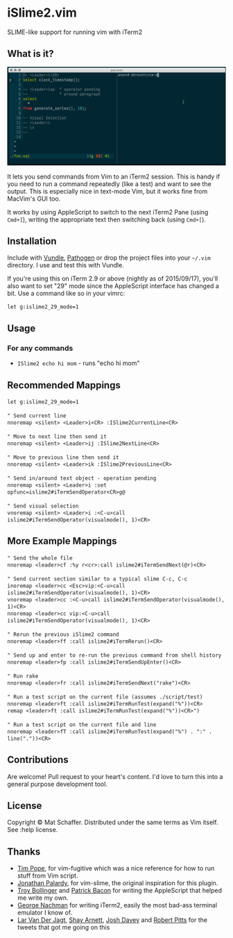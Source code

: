# iSlime2.vim

SLIME-like support for running vim with iTerm2

## What is it?

<img src='https://raw.githubusercontent.com/ddrscott/vim-islime2/gh-pages/demo.gif'/>

It lets you send commands from Vim to an iTerm2 session. This is handy if you need to run a command repeatedly (like a test) and want to see the output. This is especially nice in text-mode Vim, but it works fine from MacVim's GUI too.

It works by using AppleScript to switch to the next iTerm2 Pane (using `Cmd+]`), writing the appropriate text then switching back (using `Cmd+[`).

## Installation

Include with [Vundle](https://github.com/gmarik/vundle), [Pathogen](https://github.com/tpope/vim-pathogen) or drop the project files into your `~/.vim` directory. I use and test this with Vundle.

If you're using this on iTerm 2.9 or above (nightly as of 2015/09/17), you'll also want to set "29" mode since the AppleScript interface has changed a bit. Use a command like so in your vimrc:

```vim
let g:islime2_29_mode=1
```

## Usage

### For any commands

* `ISlime2 echo hi mom` - runs "echo hi mom"

## Recommended Mappings

```vim
let g:islime2_29_mode=1

" Send current line
nnoremap <silent> <Leader>i<CR> :ISlime2CurrentLine<CR>

" Move to next line then send it
nnoremap <silent> <Leader>ij :ISlime2NextLine<CR>

" Move to previous line then send it
nnoremap <silent> <Leader>ik :ISlime2PreviousLine<CR>

" Send in/around text object - operation pending
nnoremap <silent> <Leader>i :set opfunc=islime2#iTermSendOperator<CR>g@

" Send visual selection
vnoremap <silent> <Leader>i :<C-u>call islime2#iTermSendOperator(visualmode(), 1)<CR>
```

## More Example Mappings

```vim
" Send the whole file
nnoremap <leader>cf :%y r<cr>:call islime2#iTermSendNext(@r)<CR>

" Send current section similar to a typical slime C-c, C-c
inoremap <leader>cc <Esc>vip:<C-u>call islime2#iTermSendOperator(visualmode(), 1)<CR>
vnoremap <leader>cc :<C-u>call islime2#iTermSendOperator(visualmode(), 1)<CR>
nnoremap <leader>cc vip:<C-u>call islime2#iTermSendOperator(visualmode(), 1)<CR>

" Rerun the previous iSlime2 command
nnoremap <leader>ff :call islime2#iTermRerun()<CR>

" Send up and enter to re-run the previous command from shell history
nnoremap <leader>fp :call islime2#iTermSendUpEnter()<CR>

" Run rake
nnoremap <leader>fr :call islime2#iTermSendNext("rake")<CR>

" Run a test script on the current file (assumes ./script/test)
nnoremap <leader>ft :call islime2#iTermRunTest(expand("%"))<CR>
remap <leader>ft :call islime2#iTermRunTest(expand("%"))<CR>")

" Run a test script on the current file and line
nnoremap <leader>fT :call islime2#iTermRunTest(expand("%") . ":" . line("."))<CR>
```

## Contributions

Are welcome! Pull request to your heart's content. I'd love to turn this into a general purpose development tool.

## License

Copyright &copy; Mat Schaffer. Distributed under the same terms as Vim itself. See :help license.

## Thanks

* [Tim Pope](https://github.com/tpope), for vim-fugitive which was a nice reference for how to run stuff from Vim script.
* [Jonathan Palardy](https://github.com/jpalardy), for vim-slime, the original inspiration for this plugin.
* [Troy Bollinger](http://code.google.com/p/iterm2/issues/detail?id=559) and [Patrick Bacon](http://spin.atomicobject.com/2011/09/27/run-tests-from-macvim/) for writing the AppleScript that helped me write my own.
* [George Nachman](http://www.iterm2.com/) for writing iTerm2, easily the most bad-ass terminal emulator I know of.
* [Lar Van Der Jagt](https://twitter.com/supaspoida), [Shay Arnett](https://twitter.com/shayarnett), [Josh Davey](https://twitter.com/joshuadavey) and [Robert Pitts](https://twitter.com/rbxbx) for the tweets that got me going on this
